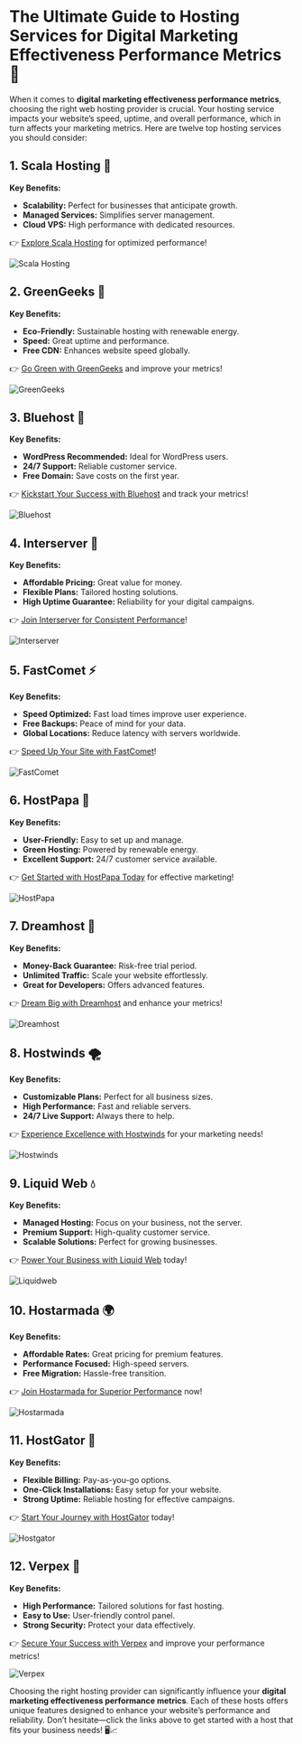# The Ultimate Guide to Hosting Services for Digital Marketing Effectiveness Performance Metrics 🚀

When it comes to **digital marketing effectiveness performance metrics**, choosing the right web hosting provider is crucial. Your hosting service impacts your website’s speed, uptime, and overall performance, which in turn affects your marketing metrics. Here are twelve top hosting services you should consider:

## 1. Scala Hosting 🌟
**Key Benefits:**
- **Scalability:** Perfect for businesses that anticipate growth.
- **Managed Services:** Simplifies server management.
- **Cloud VPS:** High performance with dedicated resources.

👉 [Explore Scala Hosting](https://snipitx.com/scala-jy) for optimized performance! 

![Scala Hosting](https://i.imgur.com/uJ5JIK3.png "Scala Web Hosting")

## 2. GreenGeeks 🌱
**Key Benefits:**
- **Eco-Friendly:** Sustainable hosting with renewable energy.
- **Speed:** Great uptime and performance.
- **Free CDN:** Enhances website speed globally.

👉 [Go Green with GreenGeeks](https://snipitx.com/greengeeks-jy) and improve your metrics! 

![GreenGeeks](https://i.imgur.com/eEwuntu.jpg "GreenGeeks Hosting")

## 3. Bluehost 🐋
**Key Benefits:**
- **WordPress Recommended:** Ideal for WordPress users.
- **24/7 Support:** Reliable customer service.
- **Free Domain:** Save costs on the first year.

👉 [Kickstart Your Success with Bluehost](https://snipitx.com/bluehost-jy) and track your metrics! 

![Bluehost](https://i.imgur.com/PasFF9E.jpeg "Bluehost Hosting")

## 4. Interserver 🔗
**Key Benefits:**
- **Affordable Pricing:** Great value for money.
- **Flexible Plans:** Tailored hosting solutions.
- **High Uptime Guarantee:** Reliability for your digital campaigns.

👉 [Join Interserver for Consistent Performance](https://snipitx.com/interserver-jy)! 

![Interserver](https://i.imgur.com/OM5dOEW.jpeg "Interserver Hosting")

## 5. FastComet ⚡
**Key Benefits:**
- **Speed Optimized:** Fast load times improve user experience.
- **Free Backups:** Peace of mind for your data.
- **Global Locations:** Reduce latency with servers worldwide.

👉 [Speed Up Your Site with FastComet](https://snipitx.com/fastcomet-jy)! 

![FastComet](https://i.imgur.com/7qgXuWp.png "FastComet Hosting")

## 6. HostPapa 🐼
**Key Benefits:**
- **User-Friendly:** Easy to set up and manage.
- **Green Hosting:** Powered by renewable energy.
- **Excellent Support:** 24/7 customer service available.

👉 [Get Started with HostPapa Today](https://snipitx.com/hostpapa-jy) for effective marketing! 

![HostPapa](https://i.imgur.com/ouDTkvl.jpeg "HostPapa Hosting")

## 7. Dreamhost 🌙
**Key Benefits:**
- **Money-Back Guarantee:** Risk-free trial period.
- **Unlimited Traffic:** Scale your website effortlessly.
- **Great for Developers:** Offers advanced features.

👉 [Dream Big with Dreamhost](https://snipitx.com/dreamhost-jy) and enhance your metrics! 

![Dreamhost](https://i.imgur.com/rXIg8ip.jpeg "Dreamhost Hosting")

## 8. Hostwinds 🌪️
**Key Benefits:**
- **Customizable Plans:** Perfect for all business sizes.
- **High Performance:** Fast and reliable servers.
- **24/7 Live Support:** Always there to help.

👉 [Experience Excellence with Hostwinds](https://snipitx.com/hostwinds-jy) for your marketing needs! 

![Hostwinds](https://i.imgur.com/53aSNXx.jpeg "Hostwinds Hosting")

## 9. Liquid Web 💧
**Key Benefits:**
- **Managed Hosting:** Focus on your business, not the server.
- **Premium Support:** High-quality customer service.
- **Scalable Solutions:** Perfect for growing businesses.

👉 [Power Your Business with Liquid Web](https://snipitx.com/liquidweb-jy) today! 

![Liquidweb](https://i.imgur.com/4IvT9SC.jpeg "Liquidweb Hosting")

## 10. Hostarmada 🌍
**Key Benefits:**
- **Affordable Rates:** Great pricing for premium features.
- **Performance Focused:** High-speed servers.
- **Free Migration:** Hassle-free transition.

👉 [Join Hostarmada for Superior Performance](https://snipitx.com/hostarmada-jy) now! 

![Hostarmada](https://i.imgur.com/KFbdf3o.jpeg "Hostarmada Hosting")

## 11. HostGator 🐊
**Key Benefits:**
- **Flexible Billing:** Pay-as-you-go options.
- **One-Click Installations:** Easy setup for your website.
- **Strong Uptime:** Reliable hosting for effective campaigns.

👉 [Start Your Journey with HostGator](https://snipitx.com/hostgator-jy) today! 

![Hostgator](https://i.imgur.com/BcVkH57.jpeg "Hostgator Hosting")

## 12. Verpex 🔑
**Key Benefits:**
- **High Performance:** Tailored solutions for fast hosting.
- **Easy to Use:** User-friendly control panel.
- **Strong Security:** Protect your data effectively.

👉 [Secure Your Success with Verpex](https://snipitx.com/verpex-jy) and improve your performance metrics! 

![Verpex](https://i.imgur.com/6x5LhiS.jpeg "Verpex Hosting")

Choosing the right hosting provider can significantly influence your **digital marketing effectiveness performance metrics**. Each of these hosts offers unique features designed to enhance your website’s performance and reliability. Don’t hesitate—click the links above to get started with a host that fits your business needs! 🖥️📈
